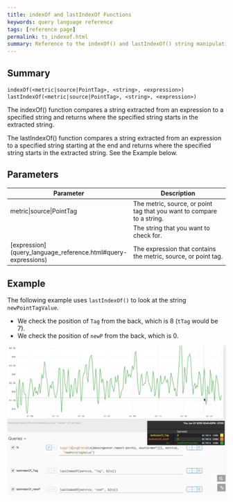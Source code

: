```yaml
---
title: indexOf and lastIndexOf Functions
keywords: query language reference
tags: [reference page]
permalink: ts_indexof.html
summary: Reference to the indexOf() and lastIndexOf() string manipulation functions
---
```

## Summary
```
indexOf(<metric|source|PointTag>, <string>, <expression>)
lastIndexOf(<metric|source|PointTag>, <string>, <expression>)
```
The indexOf() function compares a string extracted from an expression to a specified string and returns where the specified string starts in the extracted string.

The lastIndexOf() function compares a string extracted from an expression to a specified string starting at the end and returns where the specified string starts in the extracted string. See the Example below.

## Parameters
<table style="width: 100%;">
<tbody>
<thead>
<tr><th width="30%">Parameter</th><th width="70%">Description</th></tr>
</thead>
<tr>
<td markdown="span">metric|source|PointTag</td>
<td>The metric, source, or point tag that you want to compare to a string.</td></tr>
<tr>
<td markdown="span"><string></td>
<td>The string that you want to check for.</td></tr>
<tr>
<td markdown="span"> [expression](query_language_reference.html#query-expressions)</td>
<td>The expression that contains the metric, source, or point tag.</td></tr>
</tbody>
</table>


## Example

The following example uses `lastIndexOf()` to look at the string `newPointTagValue`.
* We check the position of `Tag` from the back, which is 8 (`tTag` would be 7).
* We check the position of `newP` from the back, which is 0.

![ts lastIndexOf](images/ts_last_index_of.png)
